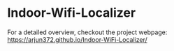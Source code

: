 # Indoor-Wifi-Localizer

For a detailed overview, checkout the project webpage: https://arjun372.github.io/Indoor-WiFi-Localizer/
